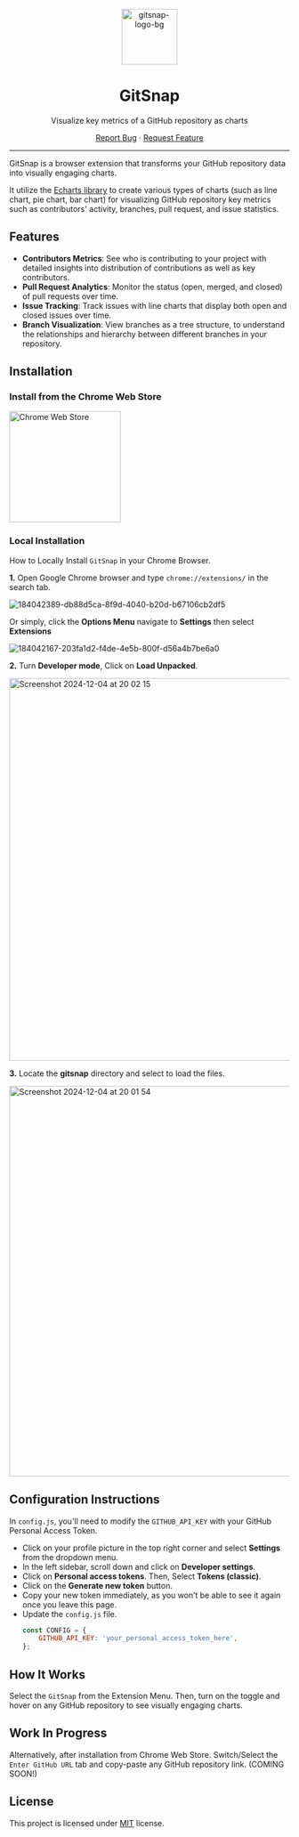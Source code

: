 <div align="center">
<!-- Logo here -->
<p align="center">
  <img width="100" src="https://github.com/user-attachments/assets/44ebc490-691b-4b38-89b1-dcab2afb354d" alt="gitsnap-logo-bg">
</p>

 <h1>GitSnap</h1>
 <p>Visualize key metrics of a GitHub repository as charts</p>
</div>
  
<p align="center">
  <a href="https://github.com/frankiefab100/gitsnap/issues/new/choose">Report Bug</a>
    ·
    <a href="https://github.com/frankiefab100/gitsnap/issues/new/choose">Request Feature</a>
</p>

---
GitSnap is a browser extension that transforms your GitHub repository data into visually engaging charts.

It utilize the [Echarts library](https://echarts.apache.org/) to create various types of charts (such as line chart, pie chart, bar chart) for visualizing GitHub repository key metrics such as contributors' activity, branches, pull request, and issue statistics.


## Features

- **Contributors Metrics**: See who is contributing to your project with detailed insights into distribution of contributions as well as key contributors.
- **Pull Request Analytics**: Monitor the status (open, merged, and closed) of pull requests over time.
- **Issue Tracking**: Track issues with line charts that display both open and closed issues over time.
- **Branch Visualization**: View branches as a tree structure, to understand the relationships and hierarchy between different branches in your repository.


## Installation

### Install from the Chrome Web Store
<a href="https://chromewebstore.google.com/detail/gitsnap/gkeemliblioicebplmgekbmpdleogmpg" target="_blank"><img src="https://github.com/user-attachments/assets/c9349de6-ccfe-4bd0-a4b0-650a4553582d" alt="Chrome Web Store" style="width:200px"/></a>

### Local Installation

How to Locally Install `GitSnap` in your Chrome Browser.

**1.** Open Google Chrome browser and type `chrome://extensions/` in the search tab.
<!-- screenshot here -->
![184042389-db88d5ca-8f9d-4040-b20d-b67106cb2df5](https://github.com/user-attachments/assets/9ae3d6a7-0c98-4d58-b69c-d1a9abe731a5)


Or simply, click the **Options Menu** navigate to **Settings** then select **Extensions**

<!-- screenshot here -->
![184042167-203fa1d2-f4de-4e5b-800f-d56a4b7be6a0](https://github.com/user-attachments/assets/4b5ea4d8-1804-4419-8f70-24881b732e3f)


**2.** Turn **Developer mode**, Click on **Load Unpacked**.
<!-- screenshot here -->
<img width="688" alt="Screenshot 2024-12-04 at 20 02 15" src="https://github.com/user-attachments/assets/e29e15b3-447b-4f7c-bbe9-fad0b5de2a47">


**3.** Locate the **gitsnap** directory and select to load the files.
<!-- screenshot here -->
<img width="702" alt="Screenshot 2024-12-04 at 20 01 54" src="https://github.com/user-attachments/assets/fea7c4fa-0b11-49db-9cb0-b28d5bb3dbdf">

## Configuration Instructions

In `config.js`, you'll need to modify the `GITHUB_API_KEY` with your GitHub Personal Access Token.

- Click on your profile picture in the top right corner and select **Settings** from the dropdown menu.
- In the left sidebar, scroll down and click on **Developer settings**.
- Click on **Personal access tokens**. Then, Select **Tokens (classic)**.
- Click on the **Generate new token** button.
- Copy your new token immediately, as you won’t be able to see it again once you leave this page.
- Update the `config.js` file.
     ```javascript
     const CONFIG = {
         GITHUB_API_KEY: 'your_personal_access_token_here',
     };
     ```

## How It Works

Select the `GitSnap` from the Extension Menu. Then, turn on the toggle and hover on any GitHub repository to see visually engaging charts.

## Work In Progress
Alternatively, after installation from Chrome Web Store. Switch/Select the `Enter GitHub URL` tab and copy-paste any GitHub repository link. (COMING SOON!)


## License

This project is licensed under [MIT](https://opensource.org/license/mit) license.
